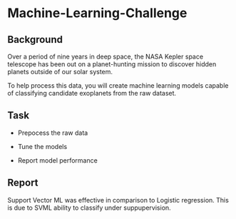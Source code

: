 # Machine-Learning-Challenge

## Background
Over a period of nine years in deep space, the NASA Kepler space telescope has been out on a planet-hunting mission to discover hidden planets outside of our solar system.

To help process this data, you will create machine learning models capable of classifying candidate exoplanets from the raw dataset.

## Task
- Prepocess the raw data

- Tune the models

- Report model performance


## Report
Support Vector ML was effective in comparison to Logistic regression. This is due to SVML ability to classify under suppupervision.

